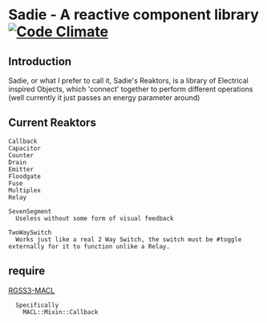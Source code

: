 Sadie - A reactive component library [![Code Climate](https://codeclimate.com/github/IceDragon200/Sadie.png)](https://codeclimate.com/github/IceDragon200/Sadie)
====================================

## Introduction
Sadie, or what I prefer to call it, Sadie's Reaktors, is a library of Electrical inspired Objects, which 'connect' together to perform different operations (well currently it just passes an energy parameter around)

## Current Reaktors
```
Callback
Capacitor
Counter
Drain
Emitter
Floodgate
Fuse
Multiplex
Relay

SevenSegment
  Useless without some form of visual feedback

TwoWaySwitch
  Works just like a real 2 Way Switch, the switch must be #toggle externally for it to function unlike a Relay.
```

## require
[RGSS3-MACL](https://github.com/IceDragon200/RGSS3-MACL)
```
  Specifically
    MACL::Mixin::Callback
```

